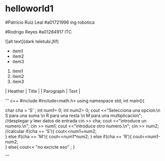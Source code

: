 # helloworld1
#Patricio Ruiz Leal
#a01721996 ing robotica 

#Rodrigo Reyes
#a01284917 ITC


![alt text](dark teletubi.jfif)



- item1
- item2
- item3


1. item1
2. item2
3. item3


| Heather | Title |
| Parograph | Text |

''' c++
#include<iostream>
#include<math.h>
using namespace std;
int main(){

  char cha = 'S' ;
  int num1= 0;
  int num2= 0;
  cout <<"Selecciona una opcion:\n S para una suma \n R para una resta \n M para una      multiplicacion";
  //desplegar y leer datos de entrada
  cin >> cha;
  cout <<"introduce un numero.\n";
  cin >> num1;
  cout <<"introduce otro numero.\n";
  cin >> num2;
  //calcular
  if(cha == 'S'){
      cout<<num1+num2;  
  }
  else if(cha == 'M'){
      cout<<num1*num2; 
  }
  else if(cha == 'R'){
      cout<<num1-num2;  
  }
  else{
      cout<< "no excicte eso" ;
  }


'''
    






